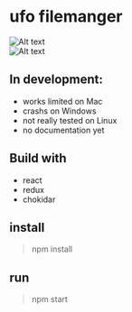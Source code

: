 # ufo filemanger

![Alt text](/src/themes/img/ufologo.svg?raw=true)  
![Alt text](/src/themes/screenshot.png?raw=true)

## In development:
+ works limited on Mac
+ crashs on Windows
+ not really tested on Linux
+ no documentation yet

## Build with
+ react
+ redux
+ chokidar

## install
> npm install

## run
> npm start